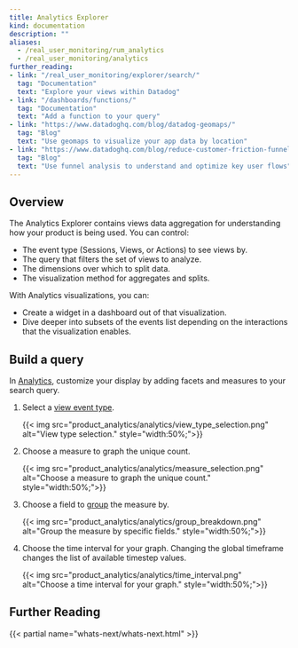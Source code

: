 ```yaml
---
title: Analytics Explorer
kind: documentation
description: ""
aliases:
  - /real_user_monitoring/rum_analytics
  - /real_user_monitoring/analytics
further_reading:
- link: "/real_user_monitoring/explorer/search/"
  tag: "Documentation"
  text: "Explore your views within Datadog"
- link: "/dashboards/functions/"
  tag: "Documentation"
  text: "Add a function to your query"
- link: "https://www.datadoghq.com/blog/datadog-geomaps/"
  tag: "Blog"
  text: "Use geomaps to visualize your app data by location"
- link: "https://www.datadoghq.com/blog/reduce-customer-friction-funnel-analysis/"
  tag: "Blog"
  text: "Use funnel analysis to understand and optimize key user flows"
---
```


## Overview

The Analytics Explorer contains views data aggregation for understanding how your product is being used. You can control:

* The event type (Sessions, Views, or Actions) to see views by.
* The query that filters the set of views to analyze.
* The dimensions over which to split data.
* The visualization method for aggregates and splits.

With Analytics visualizations, you can:

* Create a widget in a dashboard out of that visualization.
* Dive deeper into subsets of the events list depending on the interactions that the visualization enables.

## Build a query

In [Analytics][1], customize your display by adding facets and measures to your search query. 

1. Select a [view event type][2].

   {{< img src="product_analytics/analytics/view_type_selection.png" alt="View type selection." style="width:50%;">}}

2. Choose a measure to graph the unique count.

   {{< img src="product_analytics/analytics/measure_selection.png" alt="Choose a measure to graph the unique count." style="width:50%;">}}

4. Choose a field to [group][3] the measure by.

   {{< img src="product_analytics/analytics/group_breakdown.png" alt="Group the measure by specific fields." style="width:50%;">}}

5. Choose the time interval for your graph. Changing the global timeframe changes the list of available timestep values.

   {{< img src="product_analytics/analytics/time_interval.png" alt="Choose a time interval for your graph." style="width:50%;">}}

## Further Reading

{{< partial name="whats-next/whats-next.html" >}}

[1]: https://app.datadoghq.com/rum/analytics
[2]: /real_user_monitoring/guide/understanding-the-rum-event-hierarchy/
[3]: /product_analytics/group/